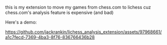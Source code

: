 this is my extension to move my games from chess.com to lichess cuz chess.com's analysis feature is expensive (and bad)

Here's a demo:

https://github.com/jackrankin/lichess_analysis_extension/assets/97968661/a1c7fecd-7369-4ba3-8f76-836766436b28

